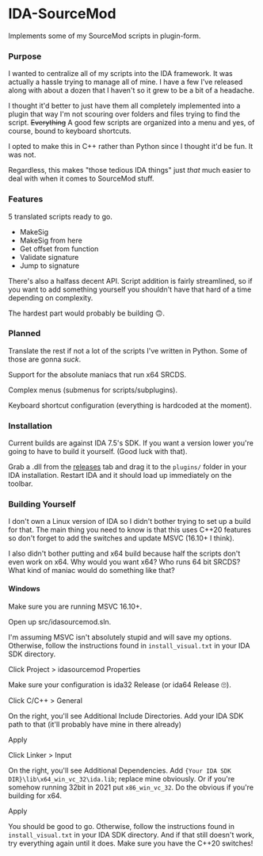 # IDA-SourceMod
 
Implements some of my SourceMod scripts in plugin-form.

### Purpose ###

I wanted to centralize all of my scripts into the IDA framework. It was actually a hassle trying to manage all of mine. I have a few I've released along with about a dozen that I haven't so it grew to be a bit of a headache.

I thought it'd better to just have them all completely implemented into a plugin that way I'm not scouring over folders and files trying to find the script. ~~Everything~~ A good few scripts are organized into a menu and yes, of course, bound to keyboard shortcuts.

I opted to make this in C++ rather than Python since I thought it'd be fun. It was not.

Regardless, this makes "those tedious IDA things" just *that* much easier to deal with when it comes to SourceMod stuff.

### Features ###

5 translated scripts ready to go.

- MakeSig
- MakeSig from here
- Get offset from function
- Validate signature
- Jump to signature

There's also a halfass decent API. Script addition is fairly streamlined, so if you want to add something yourself you shouldn't have that hard of a time depending on complexity.

The hardest part would probably be building 🙃.

### Planned ###

Translate the rest if not a lot of the scripts I've written in Python. Some of those are gonna *suck*.

Support for the absolute maniacs that run x64 SRCDS.

Complex menus (submenus for scripts/subplugins).

Keyboard shortcut configuration (everything is hardcoded at the moment).

### Installation ###

Current builds are against IDA 7.5's SDK. If you want a version lower you're going to have to build it yourself. (Good luck with that).

Grab a .dll from the [releases](https://github.com/Scags/IDA-SourceMod/releases) tab and drag it to the `plugins/` folder in your IDA installation. Restart IDA and it should load up immediately on the toolbar.

### Building Yourself ###

I don't own a Linux version of IDA so I didn't bother trying to set up a build for that. The main thing you need to know is that this uses C++20 features so don't forget to add the switches and update MSVC (16.10+ I think).

I also didn't bother putting and x64 build because half the scripts don't even work on x64. Why would you want x64? Who runs 64 bit SRCDS? What kind of maniac would do something like that?

#### Windows ####

Make sure you are running MSVC 16.10+.

Open up src/idasourcemod.sln.

I'm assuming MSVC isn't absolutely stupid and will save my options. Otherwise, follow the instructions found in `install_visual.txt` in your IDA SDK directory.

Click Project > idasourcemod Properties

Make sure your configuration is ida32 Release (or ida64 Release 🙄).

Click C/C++ > General

On the right, you'll see Additional Include Directories. Add your IDA SDK path to that (it'll probably have mine in there already)

Apply

Click Linker > Input

On the right, you'll see Additional Dependencies. Add `{Your IDA SDK DIR}\lib\x64_win_vc_32\ida.lib`; replace mine obviously. Or if you're somehow running 32bit in 2021 put `x86_win_vc_32`. Do the obvious if you're building for x64.

Apply

You should be good to go. Otherwise, follow the instructions found in `install_visual.txt` in your IDA SDK directory. And if that still doesn't work, try everything again until it does. Make sure you have the C++20 switches!

